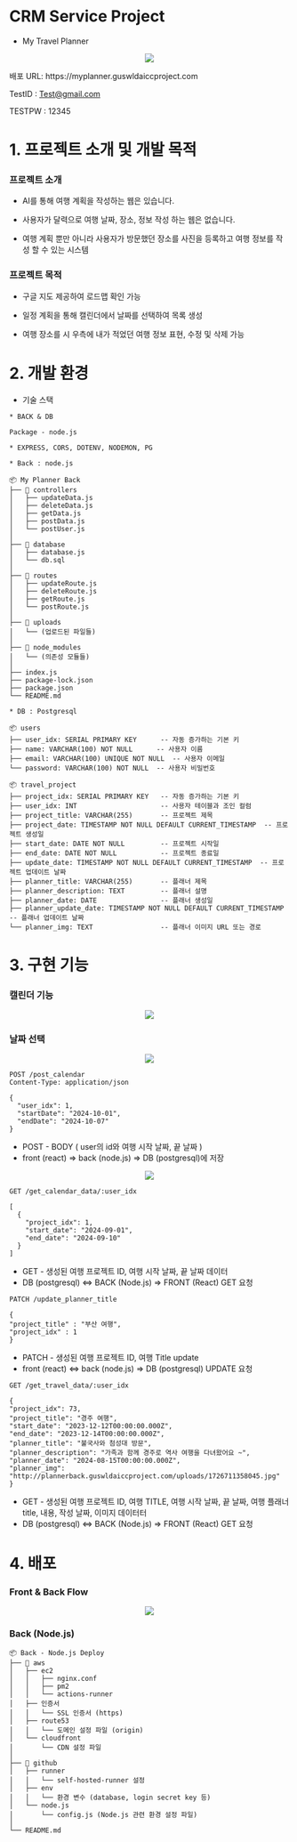 # CRM Service Project 

* My Travel Planner

<p align="center">
  <img src="./uploads/mainpage.png">
</p>

<P align="justify">
  배포 URL: https://myplanner.guswldaiccproject.com

  
  TestID : Test@gmail.com


  TESTPW : 12345


</p>

# 1. 프로젝트 소개 및 개발 목적


### 프로젝트 소개
  
  *  AI를 통해 여행 계획을 작성하는 웹은 있습니다.
  
  
  *  사용자가 달력으로 여행 날짜, 장소, 정보 작성 하는 웹은 없습니다.
  

  * 여행 계획 뿐만 아니라 사용자가 방문했던 장소를 사진을 등록하고 여행 정보를 작성 할 수 있는 시스템


### 프로젝트 목적

  * 구글 지도 제공하여 로드맵 확인 가능


  * 일정 계획을 통해 캘린더에서 날짜를 선택하여 목록 생성


  * 여행 장소를 시 우측에 내가 적었던 여행 정보 표현, 수정 및 삭제 가능


# 2. 개발 환경

* 기술 스택

```
* BACK & DB

Package - node.js

* EXPRESS, CORS, DOTENV, NODEMON, PG

* Back : node.js

📦 My Planner Back
├── 📂 controllers
│   ├── updateData.js
│   ├── deleteData.js
│   ├── getData.js
│   ├── postData.js
│   └── postUser.js
│
├── 📂 database
│   ├── database.js
│   └── db.sql
│
├── 📂 routes
│   ├── updateRoute.js
│   ├── deleteRoute.js
│   ├── getRoute.js
│   └── postRoute.js
│
├── 📂 uploads
│   └── (업로드된 파일들)
│
├── 📂 node_modules
│   └── (의존성 모듈들)
│
├── index.js
├── package-lock.json
├── package.json
└── README.md

* DB : Postgresql 

📦 users
├── user_idx: SERIAL PRIMARY KEY      -- 자동 증가하는 기본 키
├── name: VARCHAR(100) NOT NULL      -- 사용자 이름
├── email: VARCHAR(100) UNIQUE NOT NULL  -- 사용자 이메일 
└── password: VARCHAR(100) NOT NULL  -- 사용자 비밀번호

📦 travel_project
├── project_idx: SERIAL PRIMARY KEY   -- 자동 증가하는 기본 키
├── user_idx: INT                     -- 사용자 테이블과 조인 컬럼 
├── project_title: VARCHAR(255)       -- 프로젝트 제목
├── project_date: TIMESTAMP NOT NULL DEFAULT CURRENT_TIMESTAMP  -- 프로젝트 생성일
├── start_date: DATE NOT NULL         -- 프로젝트 시작일
├── end_date: DATE NOT NULL           -- 프로젝트 종료일
├── update_date: TIMESTAMP NOT NULL DEFAULT CURRENT_TIMESTAMP  -- 프로젝트 업데이트 날짜
├── planner_title: VARCHAR(255)       -- 플래너 제목
├── planner_description: TEXT         -- 플래너 설명
├── planner_date: DATE                -- 플래너 생성일
├── planner_update_date: TIMESTAMP NOT NULL DEFAULT CURRENT_TIMESTAMP  -- 플래너 업데이트 날짜
└── planner_img: TEXT                 -- 플래너 이미지 URL 또는 경로
```

# 3.  구현 기능

### 캘린더 기능

<p align="center">
  <img src="./uploads/calendar.png">
</p>

### 날짜 선택

<p align="center">
  <img src="./uploads/calendarselect.png">
</p>

```
POST /post_calendar
Content-Type: application/json

{
  "user_idx": 1,
  "startDate": "2024-10-01",
  "endDate": "2024-10-07"
}

```

* POST - BODY ( user의 id와 여행 시작 날짜, 끝 날짜 )
* front (react) => back (node.js) => DB (postgresql)에 저장

<p align="center">
  <img src="./uploads/createplanner.png">
</p>

```
GET /get_calendar_data/:user_idx

[
  {
    "project_idx": 1,
    "start_date": "2024-09-01",
    "end_date": "2024-09-10"
  }
]

```

* GET -  생성된 여행 프로젝트 ID, 여행 시작 날짜, 끝 날짜 데이터
* DB (postgresql) <=> BACK (Node.js) => FRONT (React) GET 요청

```
PATCH /update_planner_title

{
"project_title" : "부산 여행",
"project_idx" : 1 
}

```

* PATCH -  생성된 여행 프로젝트 ID, 여행 Title update
* front (react) <=> back (node.js) => DB (postgresql) UPDATE 요청

```
GET /get_travel_data/:user_idx

{
"project_idx": 73,
"project_title": "경주 여행",
"start_date": "2023-12-12T00:00:00.000Z",
"end_date": "2023-12-14T00:00:00.000Z",
"planner_title": "불국사와 첨성대 방문",
"planner_description": "가족과 함께 경주로 역사 여행을 다녀왔어요 ~",
"planner_date": "2024-08-15T00:00:00.000Z",
"planner_img": "http://plannerback.guswldaiccproject.com/uploads/1726711358045.jpg"
}

```

* GET -  생성된 여행 프로젝트 ID, 여행 TITLE, 여행 시작 날짜, 끝 날짜, 여행 플래너 title, 내용, 작성 날짜, 이미지 데이터터
* DB (postgresql) <=> BACK (Node.js) => FRONT (React) GET 요청

# 4. 배포

### Front & Back Flow

<p align="center">
  <img src="./uploads/fullflow.png">
</p>

### Back (Node.js)

```
📦 Back - Node.js Deploy
├── 📂 aws
│   ├── ec2
│   │   ├── nginx.conf
│   │   ├── pm2
│   │   └── actions-runner
│   ├── 인증서
│   │   └── SSL 인증서 (https)
│   ├── route53
│   │   └── 도메인 설정 파일 (origin)
│   └── cloudfront
│       └── CDN 설정 파일
│
├── 📂 github
│   ├── runner
│   │   └── self-hosted-runner 설정
│   ├── env
│   │   └── 환경 변수 (database, login secret key 등)
│   └── node.js
│       └── config.js (Node.js 관련 환경 설정 파일)
│
└── README.md

```
